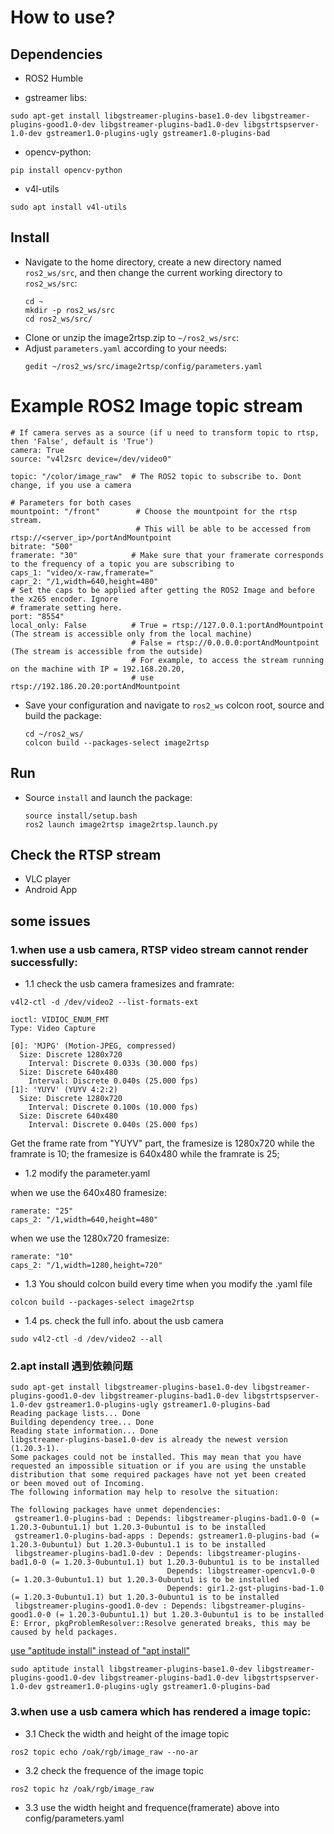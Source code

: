 # **How to use?**

## Dependencies

- ROS2 Humble

- gstreamer libs:
```bashrc
sudo apt-get install libgstreamer-plugins-base1.0-dev libgstreamer-plugins-good1.0-dev libgstreamer-plugins-bad1.0-dev libgstrtspserver-1.0-dev gstreamer1.0-plugins-ugly gstreamer1.0-plugins-bad
```

- opencv-python:

```bashrc
pip install opencv-python
```

- v4l-utils
```bashrc
sudo apt install v4l-utils
```

## Install

- Navigate to the home directory, create a new directory named `ros2_ws/src`, and then change the current working directory to `ros2_ws/src`:
  ```bashrc
  cd ~
  mkdir -p ros2_ws/src
  cd ros2_ws/src/
  ```
- Clone or unzip the image2rtsp.zip to `~/ros2_ws/src`:
- Adjust  `parameters.yaml` according to your needs:
  ```bashrc
  gedit ~/ros2_ws/src/image2rtsp/config/parameters.yaml
  ```

# Example ROS2 Image topic stream

    # If camera serves as a source (if u need to transform topic to rtsp, then 'False', default is 'True')
    camera: True
    source: "v4l2src device=/dev/video0"

    topic: "/color/image_raw"  # The ROS2 topic to subscribe to. Dont change, if you use a camera

    # Parameters for both cases
    mountpoint: "/front"        # Choose the mountpoint for the rtsp stream.
                                # This will be able to be accessed from rtsp://<server_ip>/portAndMountpoint
    bitrate: "500"
    framerate: "30"            # Make sure that your framerate corresponds to the frequency of a topic you are subscribing to
    caps_1: "video/x-raw,framerate="
    capr_2: "/1,width=640,height=480"
    # Set the caps to be applied after getting the ROS2 Image and before the x265 encoder. Ignore
    # framerate setting here.
    port: "8554"
    local_only: False          # True = rtsp://127.0.0.1:portAndMountpoint (The stream is accessible only from the local machine)
                               # False = rtsp://0.0.0.0:portAndMountpoint (The stream is accessible from the outside)
                               # For example, to access the stream running on the machine with IP = 192.168.20.20,
                               # use rtsp://192.186.20.20:portAndMountpoint
- Save your configuration and navigate to `ros2_ws` colcon root, source and build the package:
  ```bashrc
  cd ~/ros2_ws/
  colcon build --packages-select image2rtsp
  ```

## Run

- Source `install` and launch the package:
  ```bashrc
  source install/setup.bash
  ros2 launch image2rtsp image2rtsp.launch.py
  ```

## Check the RTSP stream
- VLC player
- Android App

## some issues
### 1.when use a usb camera, RTSP video stream cannot render successfully:
- 1.1 check the usb camera framesizes and framrate:
```bashrc
v4l2-ctl -d /dev/video2 --list-formats-ext

ioctl: VIDIOC_ENUM_FMT
Type: Video Capture

[0]: 'MJPG' (Motion-JPEG, compressed)
  Size: Discrete 1280x720
    Interval: Discrete 0.033s (30.000 fps)
  Size: Discrete 640x480
    Interval: Discrete 0.040s (25.000 fps)
[1]: 'YUYV' (YUYV 4:2:2)
  Size: Discrete 1280x720
    Interval: Discrete 0.100s (10.000 fps)
  Size: Discrete 640x480
    Interval: Discrete 0.040s (25.000 fps)
```
Get the frame rate from "YUYV" part,  the framesize is 1280x720 while the framrate is 10; the framesize is 640x480 while the framrate is 25; 

- 1.2 modify the parameter.yaml 

when we use the 640x480 framesize:
```bashrc
ramerate: "25"
caps_2: "/1,width=640,height=480"
```  
when we use the 1280x720 framesize:
```bashrc
ramerate: "10"
caps_2: "/1,width=1280,height=720"
```
- 1.3 You should colcon build  every time when you modify the .yaml file
```bashrc
colcon build --packages-select image2rtsp
```
- 1.4 ps. check the full info. about the usb camera
```bashrc
sudo v4l2-ctl -d /dev/video2 --all
```

### 2.apt install 遇到依赖问题
```bashrc
sudo apt-get install libgstreamer-plugins-base1.0-dev libgstreamer-plugins-good1.0-dev libgstreamer-plugins-bad1.0-dev libgstrtspserver-1.0-dev gstreamer1.0-plugins-ugly gstreamer1.0-plugins-bad
Reading package lists... Done
Building dependency tree... Done
Reading state information... Done
libgstreamer-plugins-base1.0-dev is already the newest version (1.20.3-1).
Some packages could not be installed. This may mean that you have
requested an impossible situation or if you are using the unstable
distribution that some required packages have not yet been created
or been moved out of Incoming.
The following information may help to resolve the situation:

The following packages have unmet dependencies:
 gstreamer1.0-plugins-bad : Depends: libgstreamer-plugins-bad1.0-0 (= 1.20.3-0ubuntu1.1) but 1.20.3-0ubuntu1 is to be installed
 gstreamer1.0-plugins-bad-apps : Depends: gstreamer1.0-plugins-bad (= 1.20.3-0ubuntu1) but 1.20.3-0ubuntu1.1 is to be installed
 libgstreamer-plugins-bad1.0-dev : Depends: libgstreamer-plugins-bad1.0-0 (= 1.20.3-0ubuntu1.1) but 1.20.3-0ubuntu1 is to be installed
                                   Depends: libgstreamer-opencv1.0-0 (= 1.20.3-0ubuntu1.1) but 1.20.3-0ubuntu1 is to be installed
                                   Depends: gir1.2-gst-plugins-bad-1.0 (= 1.20.3-0ubuntu1.1) but 1.20.3-0ubuntu1 is to be installed
 libgstreamer-plugins-good1.0-dev : Depends: libgstreamer-plugins-good1.0-0 (= 1.20.3-0ubuntu1.1) but 1.20.3-0ubuntu1 is to be installed
E: Error, pkgProblemResolver::Resolve generated breaks, this may be caused by held packages.
```
[use "aptitude install" instead of "apt install"](https://stackoverflow.com/questions/26571326/how-do-i-resolve-the-following-packages-have-unmet-dependencies)
```bashrc
sudo aptitude install libgstreamer-plugins-base1.0-dev libgstreamer-plugins-good1.0-dev libgstreamer-plugins-bad1.0-dev libgstrtspserver-1.0-dev gstreamer1.0-plugins-ugly gstreamer1.0-plugins-bad
```

### 3.when use a usb camera which has rendered a image topic:
- 3.1 Check the width and height of the image topic 
```bashrc
ros2 topic echo /oak/rgb/image_raw --no-ar
``` 

- 3.2 check the frequence of the image topic 
```bashrc
ros2 topic hz /oak/rgb/image_raw
```

- 3.3 use the width height and frequence(framerate) above into config/parameters.yaml
